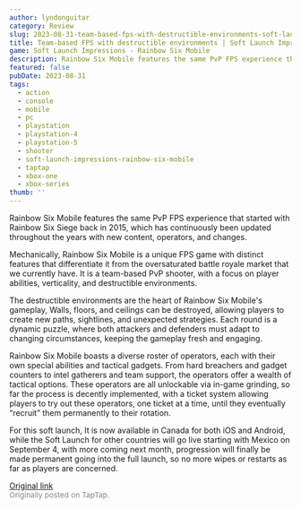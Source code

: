 ```yaml
---
author: lyndonguitar
category: Review
slug: 2023-08-31-team-based-fps-with-destructible-environments-soft-launch-impressions-rainbow-six-mobi
title: Team-based FPS with destructible environments | Soft Launch Impressions - Rainbow Six Mobile
game: Soft Launch Impressions - Rainbow Six Mobile
description: Rainbow Six Mobile features the same PvP FPS experience that started with Rainbow Six Siege back in 2015, which has continuously been updated throughout the years with new content, operators, and changes.
featured: false
pubDate: 2023-08-31
tags:
  - action
  - console
  - mobile
  - pc
  - playstation
  - playstation-4
  - playstation-5
  - shooter
  - soft-launch-impressions-rainbow-six-mobile
  - taptap
  - xbox-one
  - xbox-series
thumb: ''
---
```


Rainbow Six Mobile features the same PvP FPS experience that started with Rainbow Six Siege back in 2015, which has continuously been updated throughout the years with new content, operators, and changes.

Mechanically, Rainbow Six Mobile is a unique FPS game with distinct features that differentiate it from the oversaturated battle royale market that we currently have. It is a team-based PvP shooter, with a focus on player abilities, verticality, and destructible environments.

The destructible environments are the heart of Rainbow Six Mobile's gameplay, Walls, floors, and ceilings can be destroyed, allowing players to create new paths, sightlines, and unexpected strategies. Each round is a dynamic puzzle, where both attackers and defenders must adapt to changing circumstances, keeping the gameplay fresh and engaging.

Rainbow Six Mobile boasts a diverse roster of operators, each with their own special abilities and tactical gadgets. From hard breachers and gadget counters to intel gatherers and team support, the operators offer a wealth of tactical options. These operators are all unlockable via in-game grinding, so far the process is decently implemented, with a ticket system allowing players to try out these operators, one ticket at a time, until they eventually “recruit” them permanently to their rotation.

For this soft launch, It is now available in Canada for both iOS and Android, while the Soft Launch for other countries will go live starting with Mexico on September 4, with more coming next month, progression will finally be made permanent going into the full launch, so no more wipes or restarts as far as players are concerned.

[Original link](https://www.taptap.io/post/6223486)<br><span style="font-size: 0.95em; color: #888;">Originally posted on TapTap.</span>